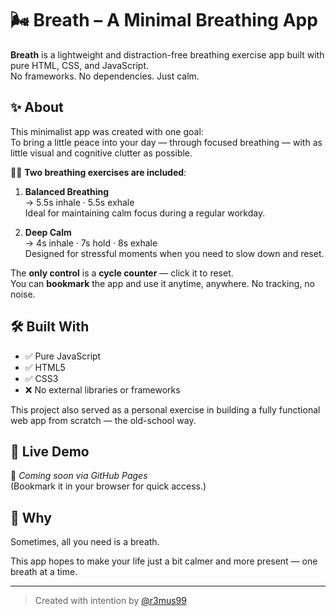 # 🌬️ Breath – A Minimal Breathing App

**Breath** is a lightweight and distraction-free breathing exercise app built with pure HTML, CSS, and JavaScript.  
No frameworks. No dependencies. Just calm.

## ✨ About

This minimalist app was created with one goal:  
To bring a little peace into your day — through focused breathing — with as little visual and cognitive clutter as possible.

🧘‍♂️ **Two breathing exercises are included**:

1. **Balanced Breathing**  
   → 5.5s inhale · 5.5s exhale  
   Ideal for maintaining calm focus during a regular workday.

2. **Deep Calm**  
   → 4s inhale · 7s hold · 8s exhale  
   Designed for stressful moments when you need to slow down and reset.

The **only control** is a **cycle counter** — click it to reset.  
You can **bookmark** the app and use it anytime, anywhere. No tracking, no noise.

## 🛠️ Built With

- ✅ Pure JavaScript  
- ✅ HTML5  
- ✅ CSS3  
- ❌ No external libraries or frameworks

This project also served as a personal exercise in building a fully functional web app from scratch — the old-school way.

## 🚀 Live Demo

🔗 *Coming soon via GitHub Pages*  
(Bookmark it in your browser for quick access.)

## 🤍 Why

Sometimes, all you need is a breath.

This app hopes to make your life just a bit calmer and more present — one breath at a time.

---

> Created with intention by [@r3mus99](https://github.com/r3mus99)
